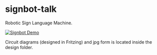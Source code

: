 # signbot-talk
Robotic Sign Language Machine.

[![Signbot Demo](https://img.youtube.com/vi/pcKfq2rfDxA/0.jpg)](https://www.youtube.com/watch?v=pcKfq2rfDxA)

Circuit diagrams (designed in Fritzing) and jpg form is located inside the design folder.

